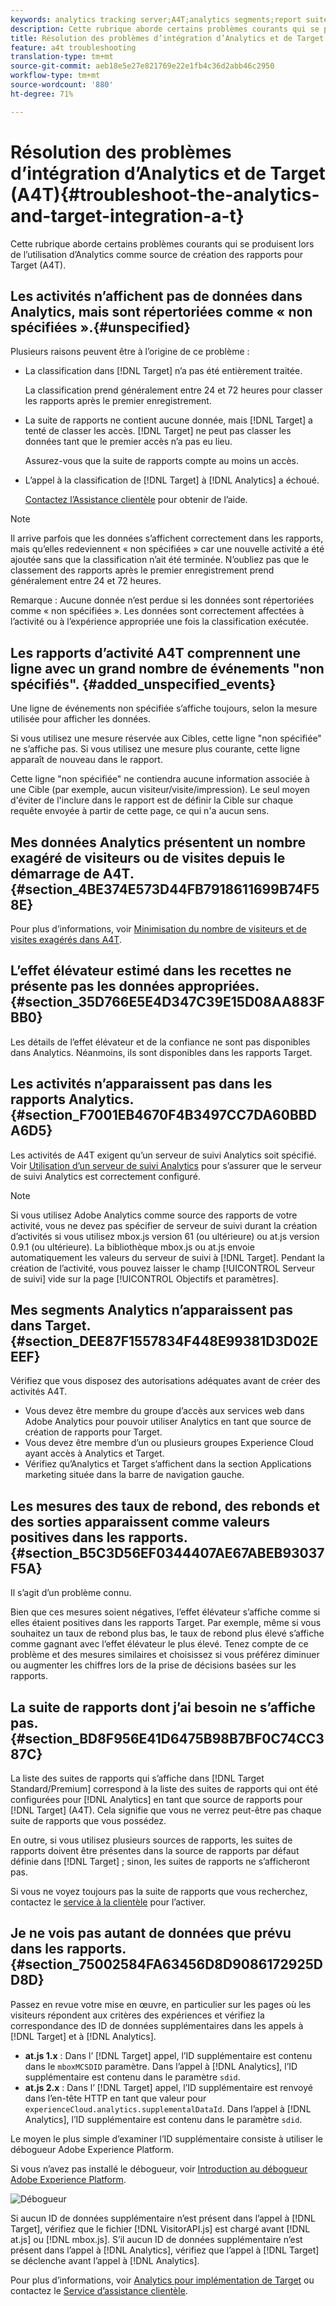 ```yaml
---
keywords: analytics tracking server;A4T;analytics segments;report suites;incorrect data;orphaned;sdid;VisitorAPI.js;mboxMCSDID;phantom;unspecified
description: Cette rubrique aborde certains problèmes courants qui se produisent lors de l’utilisation d’Analytics comme source de création des rapports pour Target (A4T).
title: Résolution des problèmes d’intégration d’Analytics et de Target (A4T)
feature: a4t troubleshooting
translation-type: tm+mt
source-git-commit: aeb18e5e27e821769e22e1fb4c36d2abb46c2950
workflow-type: tm+mt
source-wordcount: '880'
ht-degree: 71%

---
```



# Résolution des problèmes d’intégration d’Analytics et de Target (A4T){#troubleshoot-the-analytics-and-target-integration-a-t}

Cette rubrique aborde certains problèmes courants qui se produisent lors de l’utilisation d’Analytics comme source de création des rapports pour Target (A4T).

## Les activités n’affichent pas de données dans Analytics, mais sont répertoriées comme « non spécifiées ».{#unspecified}

Plusieurs raisons peuvent être à l’origine de ce problème :

* La classification dans [!DNL Target] n’a pas été entièrement traitée.

   La classification prend généralement entre 24 et 72 heures pour classer les rapports après le premier enregistrement.

* La suite de rapports ne contient aucune donnée, mais [!DNL Target] a tenté de classer les accès. [!DNL Target] ne peut pas classer les données tant que le premier accès n’a pas eu lieu.

   Assurez-vous que la suite de rapports compte au moins un accès.

* L’appel à la classification de [!DNL Target] à [!DNL Analytics] a échoué.

   [Contactez l’Assistance clientèle](/help/cmp-resources-and-contact-information.md#reference_ACA3391A00EF467B87930A450050077C) pour obtenir de l’aide.

>[!NOTE]
>
>Il arrive parfois que les données s’affichent correctement dans les rapports, mais qu’elles redeviennent « non spécifiées » car une nouvelle activité a été ajoutée sans que la classification n’ait été terminée. N’oubliez pas que le classement des rapports après le premier enregistrement prend généralement entre 24 et 72 heures.
>
>Remarque : Aucune donnée n’est perdue si les données sont répertoriées comme « non spécifiées ». Les données sont correctement affectées à l’activité ou à l’expérience appropriée une fois la classification exécutée.

## Les rapports d’activité A4T comprennent une ligne avec un grand nombre de événements &quot;non spécifiés&quot;. {#added_unspecified_events}

Une ligne de événements non spécifiée s’affiche toujours, selon la mesure utilisée pour afficher les données.

Si vous utilisez une mesure réservée aux Cibles, cette ligne &quot;non spécifiée&quot; ne s’affiche pas. Si vous utilisez une mesure plus courante, cette ligne apparaît de nouveau dans le rapport.

Cette ligne &quot;non spécifiée&quot; ne contiendra aucune information associée à une Cible (par exemple, aucun visiteur/visite/impression). Le seul moyen d&#39;éviter de l&#39;inclure dans le rapport est de définir la Cible sur chaque requête envoyée à partir de cette page, ce qui n&#39;a aucun sens.

## Mes données Analytics présentent un nombre exagéré de visiteurs ou de visites depuis le démarrage de A4T. {#section_4BE374E573D44FB7918611699B74F58E}

Pour plus d’informations, voir [Minimisation du nombre de visiteurs et de visites exagérés dans A4T](/help/c-integrating-target-with-mac/a4t/c-a4t-troubleshooting/minimizing-inflated-visit-and-visitor-counts-a4t.md#concept_A515C2DE126E44B6AD97754C2C6D5235).

## L’effet élévateur estimé dans les recettes ne présente pas les données appropriées. {#section_35D766E5E4D347C39E15D08AA883FBB0}

Les détails de l’effet élévateur et de la confiance ne sont pas disponibles dans Analytics. Néanmoins, ils sont disponibles dans les rapports Target.

## Les activités n’apparaissent pas dans les rapports Analytics.  {#section_F7001EB4670F4B3497CC7DA60BBDA6D5}

Les activités de A4T exigent qu’un serveur de suivi Analytics soit spécifié. Voir [Utilisation d’un serveur de suivi Analytics](/help/c-integrating-target-with-mac/a4t/analytics-tracking-server.md#task_72077BA7E93C4A65A715A18F32228823) pour s’assurer que le serveur de suivi Analytics est correctement configuré.

>[!NOTE]
>
>Si vous utilisez Adobe Analytics comme source des rapports de votre activité, vous ne devez pas spécifier de serveur de suivi durant la création d’activités si vous utilisez mbox.js version 61 (ou ultérieure) ou at.js version 0.9.1 (ou ultérieure). La bibliothèque mbox.js ou at.js envoie automatiquement les valeurs du serveur de suivi à [!DNL Target]. Pendant la création de l’activité, vous pouvez laisser le champ [!UICONTROL Serveur de suivi] vide sur la page [!UICONTROL Objectifs et paramètres].

## Mes segments Analytics n’apparaissent pas dans Target.  {#section_DEE87F1557834F448E99381D3D02EEEF}

Vérifiez que vous disposez des autorisations adéquates avant de créer des activités A4T.

* Vous devez être membre du groupe d’accès aux services web dans Adobe Analytics pour pouvoir utiliser Analytics en tant que source de création de rapports pour Target.
* Vous devez être membre d’un ou plusieurs groupes Experience Cloud ayant accès à Analytics et Target.
* Vérifiez qu’Analytics et Target s’affichent dans la section Applications marketing située dans la barre de navigation gauche.

## Les mesures des taux de rebond, des rebonds et des sorties apparaissent comme valeurs positives dans les rapports.  {#section_B5C3D56EF0344407AE67ABEB93037F5A}

Il s’agit d’un problème connu.

Bien que ces mesures soient négatives, l’effet élévateur s’affiche comme si elles étaient positives dans les rapports Target. Par exemple, même si vous souhaitez un taux de rebond plus bas, le taux de rebond plus élevé s’affiche comme gagnant avec l’effet élévateur le plus élevé. Tenez compte de ce problème et des mesures similaires et choisissez si vous préférez diminuer ou augmenter les chiffres lors de la prise de décisions basées sur les rapports.

## La suite de rapports dont j’ai besoin ne s’affiche pas. {#section_BD8F956E41D6475B98B7BF0C74CC387C}

La liste des suites de rapports qui s’affiche dans [!DNL Target Standard/Premium] correspond à la liste des suites de rapports qui ont été configurées pour [!DNL Analytics] en tant que source de rapports pour [!DNL Target] (A4T). Cela signifie que vous ne verrez peut-être pas chaque suite de rapports que vous possédez.

En outre, si vous utilisez plusieurs sources de rapports, les suites de rapports doivent être présentes dans la source de rapports par défaut définie dans [!DNL Target] ; sinon, les suites de rapports ne s’afficheront pas.

Si vous ne voyez toujours pas la suite de rapports que vous recherchez, contactez le [service à la clientèle](/help/cmp-resources-and-contact-information.md#reference_ACA3391A00EF467B87930A450050077C) pour l’activer.

## Je ne vois pas autant de données que prévu dans les rapports. {#section_75002584FA63456D8D9086172925DD8D}

Passez en revue votre mise en œuvre, en particulier sur les pages où les visiteurs répondent aux critères des expériences et vérifiez la correspondance des ID de données supplémentaires dans les appels à [!DNL Target] et à [!DNL Analytics]. 

* **at.js 1.x** : Dans l’ [!DNL Target] appel, l’ID supplémentaire est contenu dans le  `mboxMCSDID` paramètre. Dans l’appel à [!DNL Analytics], l’ID supplémentaire est contenu dans le paramètre `sdid`.
* **at.js 2.x** : Dans l’ [!DNL Target] appel, l’ID supplémentaire est renvoyé dans l’en-tête HTTP en tant que valeur pour  `experienceCloud.analytics.supplementalDataId`. Dans l’appel à [!DNL Analytics], l’ID supplémentaire est contenu dans le paramètre `sdid`.

Le moyen le plus simple d’examiner l’ID supplémentaire consiste à utiliser le débogueur Adobe Experience Platform.

Si vous n’avez pas installé le débogueur, voir [Introduction au débogueur Adobe Experience Platform](https://experienceleague.adobe.com/docs/platform-learn/tutorials/data-ingestion/web-sdk/introduction-to-the-experience-platform-debugger.html).

![Débogueur](/help/c-integrating-target-with-mac/a4t/assets/debugger.png)

Si aucun ID de données supplémentaire n’est présent dans l’appel à [!DNL Target], vérifiez que le fichier [!DNL VisitorAPI.js] est chargé avant [!DNL at.js] ou [!DNL mbox.js]. S’il aucun ID de données supplémentaire n’est présent dans l’appel à [!DNL Analytics], vérifiez que l’appel à [!DNL Target] se déclenche avant l’appel à [!DNL Analytics].

Pour plus d’informations, voir [Analytics pour implémentation de Target](/help/c-integrating-target-with-mac/a4t/a4timplementation.md#concept_CE78750AC2A4487D8ACD9369B3EAC85A) ou contactez le [Service d’assistance clientèle](/help/cmp-resources-and-contact-information.md#reference_ACA3391A00EF467B87930A450050077C).
